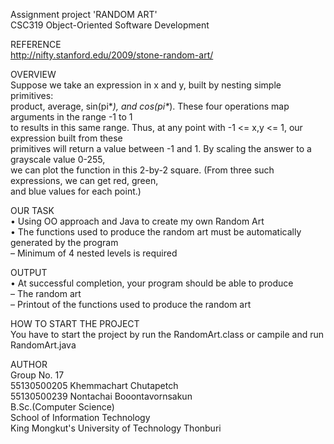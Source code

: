 Assignment project 'RANDOM ART'<br>
CSC319 Object-Oriented Software Development<br>

REFERENCE<br>
http://nifty.stanford.edu/2009/stone-random-art/<br>

OVERVIEW<br>
Suppose we take an expression in x and y, built by nesting simple primitives: <br>
product, average, sin(pi*_), and cos(pi*_). These four operations map arguments in the range -1 to 1 <br>
to results in this same range. Thus, at any point with -1 <= x,y <= 1, our expression built from these <br>
primitives will return a value between -1 and 1. By scaling the answer to a grayscale value 0-255, <br>
we can plot the function in this 2-by-2 square. (From three such expressions, we can get red, green,<br>
and blue values for each point.)<br>

OUR TASK<br>
• Using OO approach and Java to create my own Random Art<br>
• The functions used to produce the random art must be automatically generated by the program<br>
– Minimum of 4 nested levels is required<br>

OUTPUT<br>
• At successful completion, your program should be able to produce<br>
– The random art<br>
– Printout of the functions used to produce the random art<br>

HOW TO START THE PROJECT<br>
You have to start the project by run the RandomArt.class or campile and run RandomArt.java<br>

AUTHOR<br>
Group No. 17<br>
55130500205 Khemmachart Chutapetch<br>
55130500239 Nontachai Booontavornsakun<br>
B.Sc.(Computer Science)<br>
School of Information Technology<br>
King Mongkut's University of Technology Thonburi<br>

